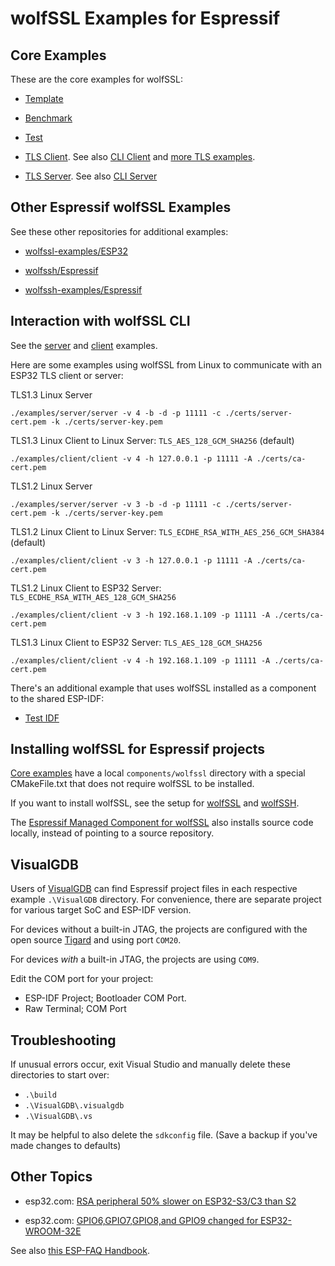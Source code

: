 # wolfSSL Examples for Espressif

## Core Examples

These are the core examples for wolfSSL:

- [Template](./template/README.md)

- [Benchmark](./wolfssl_benchmark/README.md)

- [Test](./wolfssl_test/README.md)

- [TLS Client](./wolfssl_client/README.md). See also [CLI Client](https://github.com/wolfSSL/wolfssl/tree/master/examples/client) and [more TLS examples](https://github.com/wolfSSL/wolfssl-examples/tree/master/tls).

- [TLS Server](./wolfssl_server/README.md). See also [CLI Server](https://github.com/wolfSSL/wolfssl/tree/master/examples/server)

## Other Espressif wolfSSL Examples

See these other repositories for additional examples:

- [wolfssl-examples/ESP32](https://github.com/wolfSSL/wolfssl-examples/tree/master/ESP32)

- [wolfssh/Espressif](https://github.com/wolfSSL/wolfssh/tree/master/ide/Espressif)

- [wolfssh-examples/Espressif](https://github.com/wolfSSL/wolfssh-examples/tree/main/Espressif)


## Interaction with wolfSSL CLI

See the [server](https://github.com/wolfSSL/wolfssl/tree/master/examples/server)
and [client](https://github.com/wolfSSL/wolfssl/tree/master/examples/client)
examples.

Here are some examples using wolfSSL from Linux to communicate with an
ESP32 TLS client or server:

TLS1.3 Linux Server
```
./examples/server/server -v 4 -b -d -p 11111 -c ./certs/server-cert.pem -k ./certs/server-key.pem
```

TLS1.3 Linux Client to Linux Server: `TLS_AES_128_GCM_SHA256` (default)
```
./examples/client/client -v 4 -h 127.0.0.1 -p 11111 -A ./certs/ca-cert.pem
```

TLS1.2 Linux Server
```
./examples/server/server -v 3 -b -d -p 11111 -c ./certs/server-cert.pem -k ./certs/server-key.pem
```

TLS1.2 Linux Client to Linux Server: `TLS_ECDHE_RSA_WITH_AES_256_GCM_SHA384` (default)
```
./examples/client/client -v 3 -h 127.0.0.1 -p 11111 -A ./certs/ca-cert.pem
```

TLS1.2 Linux Client to ESP32 Server: `TLS_ECDHE_RSA_WITH_AES_128_GCM_SHA256`
```
./examples/client/client -v 3 -h 192.168.1.109 -p 11111 -A ./certs/ca-cert.pem
```

TLS1.3 Linux Client to ESP32 Server: `TLS_AES_128_GCM_SHA256`
```
./examples/client/client -v 4 -h 192.168.1.109 -p 11111 -A ./certs/ca-cert.pem
```


There's an additional example that uses wolfSSL installed as a component to the shared ESP-IDF:

- [Test IDF](./wolfssl_test_idf/README.md)

## Installing wolfSSL for Espressif projects

[Core examples](https://github.com/wolfSSL/wolfssl/tree/master/IDE/Espressif/ESP-IDF/examples)
have a local `components/wolfssl` directory with a special CMakeFile.txt that does not require
wolfSSL to be installed.

If you want to install wolfSSL, see the setup for [wolfSSL](https://github.com/wolfSSL/wolfssl/tree/master/IDE/Espressif/ESP-IDF#setup-for-linux)
and [wolfSSH](https://github.com/wolfSSL/wolfssh/tree/master/ide/Espressif#setup-for-linux).

The [Espressif Managed Component for wolfSSL](https://components.espressif.com/components/wolfssl/wolfssl)
also installs source code locally, instead of pointing to a source repository.

## VisualGDB

Users of [VisualGDB](https://visualgdb.com/) can find Espressif project files in each respective
example `.\VisualGDB` directory. For convenience, there are separate project for various
target SoC and ESP-IDF version.

For devices without a built-in JTAG, the projects are configured with the open source [Tigard](https://www.crowdsupply.com/securinghw/tigard)
and using port `COM20`.

For devices _with_ a built-in JTAG, the projects are using `COM9`.

Edit the COM port for your project:

- ESP-IDF Project; Bootloader COM Port.
- Raw Terminal; COM Port


## Troubleshooting

If unusual errors occur, exit Visual Studio and manually delete these directories to start over:

- `.\build`
- `.\VisualGDB\.visualgdb`
- `.\VisualGDB\.vs`

It may be helpful to also delete the `sdkconfig` file. (Save a backup if you've made changes to defaults)

## Other Topics

- esp32.com: [RSA peripheral 50% slower on ESP32-S3/C3 than S2](https://www.esp32.com/viewtopic.php?t=23830)

- esp32.com: [GPIO6,GPIO7,GPIO8,and GPIO9 changed for ESP32-WROOM-32E](https://esp32.com/viewtopic.php?t=29058)

See also [this ESP-FAQ Handbook](https://docs.espressif.com/projects/esp-faq/en/latest/esp-faq-en-master.pdf).



